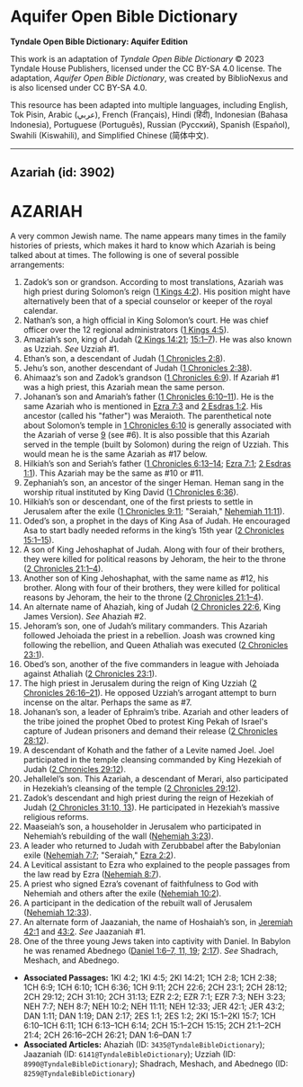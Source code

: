 # Aquifer Open Bible Dictionary

**Tyndale Open Bible Dictionary: Aquifer Edition**

This work is an adaptation of *Tyndale Open Bible Dictionary* © 2023 Tyndale House Publishers, licensed under the CC BY\-SA 4\.0 license. The adaptation, *Aquifer Open Bible Dictionary*, was created by BiblioNexus and is also licensed under CC BY\-SA 4\.0\.

This resource has been adapted into multiple languages, including English, Tok Pisin, Arabic (عربي), French (Français), Hindi (हिंदी), Indonesian (Bahasa Indonesia), Portuguese (Português), Russian (Русский), Spanish (Español), Swahili (Kiswahili), and Simplified Chinese (简体中文).



--------------------------------

## Azariah (id: 3902)

AZARIAH
=======

A very common Jewish name. The name appears many times in the family histories of priests, which makes it hard to know which Azariah is being talked about at times. The following is one of several possible arrangements:

1. Zadok’s son or grandson. According to most translations, Azariah was high priest during Solomon’s reign ([1 Kings 4:2](https://ref.ly/1Kgs4:2)). His position might have alternatively been that of a special counselor or keeper of the royal calendar.
2. Nathan’s son, a high official in King Solomon’s court. He was chief officer over the 12 regional administrators ([1 Kings 4:5](https://ref.ly/1Kgs4:5)).
3. Amaziah’s son, king of Judah ([2 Kings 14:21](https://ref.ly/2Kgs14:21); [15:1–7](https://ref.ly/2Kgs15:1-2Kgs15:7)). He was also known as Uzziah. *See* Uzziah \#1.
4. Ethan’s son, a descendant of Judah ([1 Chronicles 2:8](https://ref.ly/1Chr2:8)).
5. Jehu’s son, another descendant of Judah ([1 Chronicles 2:38](https://ref.ly/1Chr2:38)).
6. Ahimaaz’s son and Zadok’s grandson ([1 Chronicles 6:9](https://ref.ly/1Chr6:9)). If Azariah \#1 was a high priest, this Azariah mean the same person.
7. Johanan’s son and Amariah’s father ([1 Chronicles 6:10](https://ref.ly/1Chr6:10-1Chr6:11)[–](https://ref.ly/2Kgs15:1-2Kgs15:7)[11](https://ref.ly/1Chr6:10-1Chr6:11)). He is the same Azariah who is mentioned in [Ezra 7:3](https://ref.ly/Ezra7:3) and [2 Esdras 1:2](https://ref.ly/2Esd1:2). His ancestor (called his "father") was Meraioth. The parenthetical note about Solomon’s temple in [1 Chronicles 6:10](https://ref.ly/1Chr6:10) is generally associated with the Azariah of verse [9](https://ref.ly/1Chr6:9) (see \#6\). It is also possible that this Azariah served in the temple (built by Solomon) during the reign of Uzziah. This would mean he is the same Azariah as \#17 below.
8. Hilkiah’s son and Seriah’s father ([1 Chronicles 6:13](https://ref.ly/1Chr6:13-1Chr6:14)[–](https://ref.ly/2Kgs15:1-2Kgs15:7)[14](https://ref.ly/1Chr6:13-1Chr6:14); [Ezra 7:1](https://ref.ly/Ezra7:1); [2 Esdras 1:1](https://ref.ly/2Esd1:1)). This Azariah may be the same as \#10 or \#11\.
9. Zephaniah’s son, an ancestor of the singer Heman. Heman sang in the worship ritual instituted by King David ([1 Chronicles 6:36](https://ref.ly/1Chr6:36)).
10. Hilkiah’s son or descendant, one of the first priests to settle in Jerusalem after the exile ([1 Chronicles 9:11](https://ref.ly/1Chr9:11); "Seraiah," [Nehemiah 11:11](https://ref.ly/Neh11:11)).
11. Oded’s son, a prophet in the days of King Asa of Judah. He encouraged Asa to start badly needed reforms in the king’s 15th year ([2 Chronicles 15:1](https://ref.ly/2Chr15:1-2Chr15:15)[–](https://ref.ly/2Kgs15:1-2Kgs15:7)[15](https://ref.ly/2Chr15:1-2Chr15:15)).
12. A son of King Jehoshaphat of Judah. Along with four of their brothers, they were killed for political reasons by Jehoram, the heir to the throne ([2 Chronicles 21:1](https://ref.ly/2Chr21:1-2Chr21:4)[–](https://ref.ly/2Kgs15:1-2Kgs15:7)[4](https://ref.ly/2Chr21:1-2Chr21:4)).
13. Another son of King Jehoshaphat, with the same name as \#12, his brother. Along with four of their brothers, they were killed for political reasons by Jehoram, the heir to the throne ([2 Chronicles 21:1](https://ref.ly/2Chr21:1-2Chr21:4)[–](https://ref.ly/2Kgs15:1-2Kgs15:7)[4](https://ref.ly/2Chr21:1-2Chr21:4)).
14. An alternate name of Ahaziah, king of Judah ([2 Chronicles 22:6](https://ref.ly/2Chr22:6), King James Version). *See* Ahaziah \#2.
15. Jehoram’s son, one of Judah’s military commanders. This Azariah followed Jehoiada the priest in a rebellion. Joash was crowned king following the rebellion, and Queen Athaliah was executed ([2 Chronicles 23:1](https://ref.ly/2Chr23:1)).
16. Obed’s son, another of the five commanders in league with Jehoiada against Athaliah ([2 Chronicles 23:1](https://ref.ly/2Chr23:1)).
17. The high priest in Jerusalem during the reign of King Uzziah ([2 Chronicles 26:16–21](https://ref.ly/2Chr26:16-2Chr26:21)). He opposed Uzziah’s arrogant attempt to burn incense on the altar. Perhaps the same as \#7\.
18. Johanan’s son, a leader of Ephraim’s tribe. Azariah and other leaders of the tribe joined the prophet Obed to protest King Pekah of Israel's capture of Judean prisoners and demand their release ([2 Chronicles 28:12](https://ref.ly/2Chr28:12)).
19. A descendant of Kohath and the father of a Levite named Joel. Joel participated in the temple cleansing commanded by King Hezekiah of Judah ([2 Chronicles 29:12](https://ref.ly/2Chr29:12)).
20. Jehallelel’s son. This Azariah, a descendant of Merari, also participated in Hezekiah’s cleansing of the temple ([2 Chronicles 29:12](https://ref.ly/2Chr29:12)).
21. Zadok’s descendant and high priest during the reign of Hezekiah of Judah ([2 Chronicles 31:10, 13](https://ref.ly/2Chr31:10,2Chr31:13)). He participated in Hezekiah’s massive religious reforms.
22. Maaseiah’s son, a householder in Jerusalem who participated in Nehemiah’s rebuilding of the wall ([Nehemiah 3:23](https://ref.ly/Neh3:23)).
23. A leader who returned to Judah with Zerubbabel after the Babylonian exile ([Nehemiah 7:7](https://ref.ly/Neh7:7); "Seraiah," [Ezra 2:2](https://ref.ly/Ezra2:2)).
24. A Levitical assistant to Ezra who explained to the people passages from the law read by Ezra ([Nehemiah 8:7](https://ref.ly/Neh8:7)).
25. A priest who signed Ezra’s covenant of faithfulness to God with Nehemiah and others after the exile ([Nehemiah 10:2](https://ref.ly/Neh10:2)).
26. A participant in the dedication of the rebuilt wall of Jerusalem ([Nehemiah 12:33](https://ref.ly/Neh12:33)).
27. An alternate form of Jaazaniah, the name of Hoshaiah’s son, in [Jeremiah 42:1](https://ref.ly/Jer42:1) and [43:2](https://ref.ly/Jer43:2). *See* Jaazaniah \#1.
28. One of the three young Jews taken into captivity with Daniel. In Babylon he was renamed Abednego ([Daniel 1:6](https://ref.ly/Dan1:6-Dan1:7,Dan1:11,Dan1:19)[–](https://ref.ly/2Chr26:16-2Chr26:21)[7, 11, 19](https://ref.ly/Dan1:6-Dan1:7,Dan1:11,Dan1:19); [2:17](https://ref.ly/Dan2:17)). *See* Shadrach, Meshach, and Abednego.

* **Associated Passages:** 1KI 4:2; 1KI 4:5; 2KI 14:21; 1CH 2:8; 1CH 2:38; 1CH 6:9; 1CH 6:10; 1CH 6:36; 1CH 9:11; 2CH 22:6; 2CH 23:1; 2CH 28:12; 2CH 29:12; 2CH 31:10; 2CH 31:13; EZR 2:2; EZR 7:1; EZR 7:3; NEH 3:23; NEH 7:7; NEH 8:7; NEH 10:2; NEH 11:11; NEH 12:33; JER 42:1; JER 43:2; DAN 1:11; DAN 1:19; DAN 2:17; 2ES 1:1; 2ES 1:2; 2KI 15:1–2KI 15:7; 1CH 6:10–1CH 6:11; 1CH 6:13–1CH 6:14; 2CH 15:1–2CH 15:15; 2CH 21:1–2CH 21:4; 2CH 26:16–2CH 26:21; DAN 1:6–DAN 1:7
* **Associated Articles:** Ahaziah (ID: `3435@TyndaleBibleDictionary`); Jaazaniah (ID: `6141@TyndaleBibleDictionary`); Uzziah (ID: `8990@TyndaleBibleDictionary`); Shadrach, Meshach, and Abednego (ID: `8259@TyndaleBibleDictionary`)

